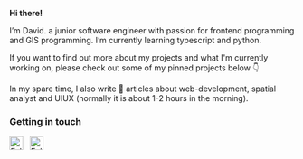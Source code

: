 **Hi there!**

I’m David. a junior software engineer with passion for frontend programming and GIS programming. I’m currently learning typescript and python.

If you want to find out more about my projects and what I'm currently working on, please check out some of my pinned projects below 👇

In my spare time, I also write 📝 articles about web-development, spatial analyst and UIUX (normally it is about 1-2 hours in the morning).

### Getting in touch
<a href="https://www.linkedin.com/in/trekhleb/" title="Follow me on LinkedIn">
  <img
    width="24"
    alt="Follow me on LinkedIn"
    src="https://raw.githubusercontent.com/trekhleb/trekhleb/master/assets/icons/linkedin.svg"
  /></a>
&nbsp;
<a href="https://medium.com/@trekhleb" title="Follow me on Medium">
  <img
    width="24"
    alt="Follow me on Medium"
    src="https://raw.githubusercontent.com/trekhleb/trekhleb/master/assets/icons/medium.svg"
  /></a>
